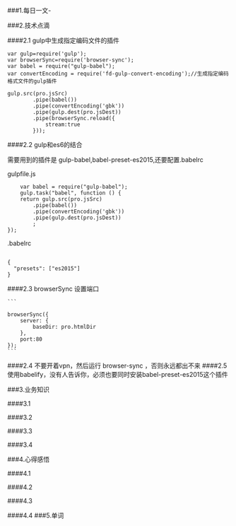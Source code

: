 ###1.每日一文-[]()

###2.技术点滴

####2.1 gulp中生成指定编码文件的插件

```
var gulp=require('gulp');
var browserSync=require('browser-sync');
var babel = require("gulp-babel");
var convertEncoding = require('fd-gulp-convert-encoding');//生成指定编码格式文件的gulp插件

gulp.src(pro.jsSrc)
        .pipe(babel())
        .pipe(convertEncoding('gbk'))
        .pipe(gulp.dest(pro.jsDest))
        .pipe(browserSync.reload({
            stream:true
        }));

```

####2.2 gulp和es6的结合

需要用到的插件是 gulp-babel,babel-preset-es2015,还要配置.babelrc


gulpfile.js

```
	var babel = require("gulp-babel");
	gulp.task("babel", function () {
    return gulp.src(pro.jsSrc)
        .pipe(babel())
        .pipe(convertEncoding('gbk'))
        .pipe(gulp.dest(pro.jsDest))
        ;
});

```


.babelrc

```

{
  "presets": ["es2015"]
}

```


####2.3 browserSync 设置端口

	```
	
	browserSync({
        server: {
            baseDir: pro.htmlDir
        },
        port:80
    });
	```
####2.4 不要开着vpn，然后运行 browser-sync  ，否则永远都出不来
####2.5 使用babelify，没有人告诉你，必须也要同时安装babel-preset-es2015这个插件

###3.业务知识

####3.1 

####3.2

####3.3

####3.4

###4.心得感悟

####4.1

####4.2

####4.3

####4.4
###5.单词
